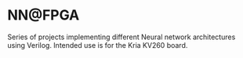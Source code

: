 # NN@FPGA

Series of projects implementing different Neural network architectures using Verilog. Intended use is for the Kria KV260 board.